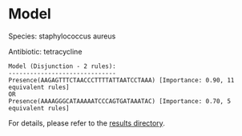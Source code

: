 
# Model

Species: staphylococcus aureus

Antibiotic: tetracycline

```
Model (Disjunction - 2 rules):
------------------------------
Presence(AAGAGTTTCTAACCCTTTTATTAATCCTAAA) [Importance: 0.90, 11 equivalent rules]
OR
Presence(AAAAGGGCATAAAAATCCCAGTGATAAATAC) [Importance: 0.70, 5 equivalent rules]

```

For details, please refer to the [results directory](../../../../../results/scm_b/staphylococcus+aureus/tetracycline/repeat_9/).

